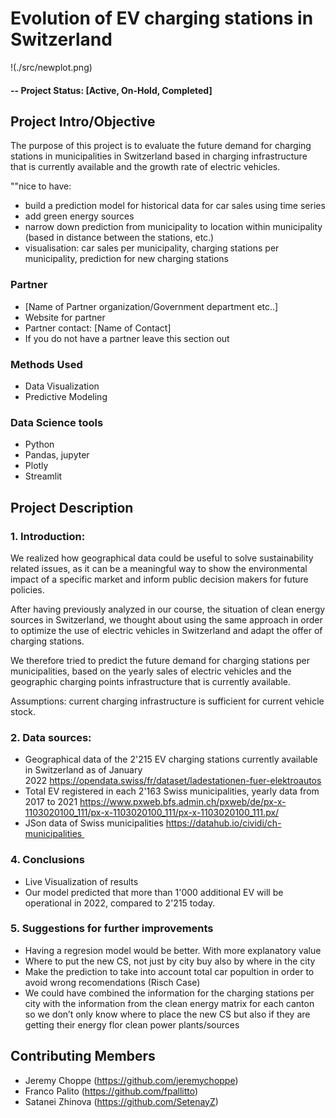 # Evolution of EV charging stations in Switzerland


!(./src/newplot.png)


#### -- Project Status: [Active, On-Hold, Completed]

## Project Intro/Objective
The purpose of this project is to evaluate the future demand for charging stations in municipalities in Switzerland based in charging infrastructure that is currently available and the growth rate of electric vehicles. 

""nice to have: 
- build a prediction model for historical data for car sales using time series
- add green energy sources
- narrow down prediction from municipality to location within municipality (based in distance between the stations, etc.)
- visualisation: car sales per municipality, charging stations per municipality, prediction for new charging stations
 
### Partner
* [Name of Partner organization/Government department etc..]
* Website for partner
* Partner contact: [Name of Contact]
* If you do not have a partner leave this section out

### Methods Used
* Data Visualization
* Predictive Modeling

### Data Science tools
* Python
* Pandas, jupyter
* Plotly 
* Streamlit 

## Project Description
### 1. Introduction:
We realized how geographical data could be useful to solve sustainability related issues, as it can be a meaningful way to show the environmental impact of a specific market and inform public decision makers for future policies.

After having previously analyzed in our course, the situation of clean energy sources in Switzerland, we thought about using the same approach in order to optimize the use of electric vehicles in Switzerland and adapt the offer of charging stations.

We therefore tried to predict the future demand for charging stations per municipalities, based on the yearly sales of electric vehicles and the geographic charging points infrastructure that is currently available.

Assumptions: current charging infrastructure is sufficient for current vehicle stock.

### 2. Data sources:
- Geographical data of the 2'215 EV charging stations currently available in Switzerland as of January 2022 https://opendata.swiss/fr/dataset/ladestationen-fuer-elektroautos
- Total EV registered in each 2'163 Swiss municipalities, yearly data from 2017 to 2021 https://www.pxweb.bfs.admin.ch/pxweb/de/px-x-1103020100_111/px-x-1103020100_111/px-x-1103020100_111.px/
- JSon data of Swiss municipalities https://datahub.io/cividi/ch-municipalities 

### 4. Conclusions
   - Live Visualization of results
   - Our model predicted that more than 1'000 additional EV will be operational in 2022, compared to 2'215 today. 
### 5. Suggestions for further improvements
   - Having a regresion model would be better. With more explanatory value
   - Where to put the new CS, not just by city buy also by where in the city
   - Make the prediction to take into account total car popultion in order to avoid wrong recomendations (Risch Case)
   - We could have combined the information for the charging stations per city with the information from the clean energy matrix for each canton so we don’t only know where to place the new CS but also if they are getting their energy flor clean power plants/sources

## Contributing Members

 - Jeremy Choppe (https://github.com/jeremychoppe)
 - Franco Palito (https://github.com/fpallitto)
 - Satanei Zhinova (https://github.com/SetenayZ)

